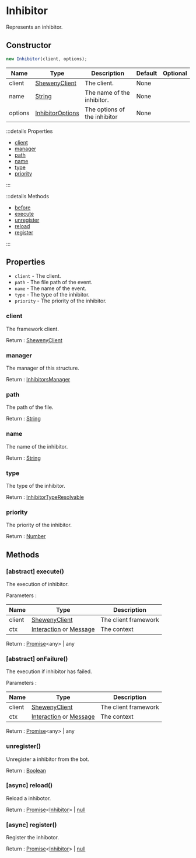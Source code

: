 # Inhibitor

Represents an inhibitor.

## Constructor

```js
new Inhibitor(client, options);
```

| Name    | Type                                                                                        | Description                  | Default | Optional |
| ------- | ------------------------------------------------------------------------------------------- | ---------------------------- | ------- | -------- |
| client  | [ShewenyClient](../classes/ShewenyClient.md)                                                | The client.                  | None    |          |
| name    | [String](https://developer.mozilla.org/docs/Web/JavaScript/Reference/Global_Objects/String) | The name of the inhibitor.   | None    |          |
| options | [InhibitorOptions](../typedef/InhibitorOptions.md)                                          | The options of the inhibitor | None    |          |

:::details Properties

- [client](#client)
- [manager](#manager)
- [path](#path)
- [name](#name)
- [type](#type)
- [priority](#priority)

:::

:::details Methods

- [before](#before)
- [execute](#abstract-execute)
- [unregister](#unregister)
- [reload](#async-reload)
- [register](#async-register)

:::

## Properties

- `client` - The client.
- `path` - The file path of the event.
- `name` - The name of the event.
- `type` - The type of the inhibitor.
- `priority` - The priority of the inhibitor.

### client

The framework client.

Return : [ShewenyClient](../client/ShewenyClient.md)

### manager

The manager of this structure.

Return : [InhibitorsManager](../managers/InhibitorsManager.md)

### path

The path of the file.

Return : [String](https://developer.mozilla.org/en-US/docs/Web/JavaScript/Reference/Global_Objects/String)

### name

The name of the inhibitor.

Return : [String](https://developer.mozilla.org/en-US/docs/Web/JavaScript/Reference/Global_Objects/String)

### type

The type of the inhibitor.

Return : [InhibitorTypeResolvable](../typedef/InhibitorOptions.md#inhibitortyperesolvable)

### priority

The priority of the inhibitor.

Return : [Number](https://developer.mozilla.org/en-US/docs/Web/JavaScript/Reference/Global_Objects/Number)

## Methods

### [abstract] execute()

The execution of inhibitor.

Parameters :

| Name   | Type                                                                                                                                             | Description          |
| ------ | ------------------------------------------------------------------------------------------------------------------------------------------------ | -------------------- |
| client | [ShewenyClient](../client/ShewenyClient.md)                                                                                                      | The client framework |
| ctx    | [Interaction](https://discord.js.org/#/docs/main/stable/class/Interaction) or [Message](https://discord.js.org/#/docs/main/stable/class/Message) | The context          |

Return : [Promise](https://developer.mozilla.org/docs/Web/JavaScript/Reference/Global_Objects/Promise)\<any> | any

### [abstract] onFailure()

The execution if inhibitor has failed.

Parameters :

| Name   | Type                                                                                                                                             | Description          |
| ------ | ------------------------------------------------------------------------------------------------------------------------------------------------ | -------------------- |
| client | [ShewenyClient](../client/ShewenyClient.md)                                                                                                      | The client framework |
| ctx    | [Interaction](https://discord.js.org/#/docs/main/stable/class/Interaction) or [Message](https://discord.js.org/#/docs/main/stable/class/Message) | The context          |

Return : [Promise](https://developer.mozilla.org/docs/Web/JavaScript/Reference/Global_Objects/Promise)\<any> | any

### unregister()

Unregister a inhibitor from the bot.

Return : [Boolean](https://developer.mozilla.org/docs/Web/JavaScript/Reference/Global_Objects/Boolean)

### [async] reload()

Reload a inhibotor.

Return : [Promise](https://developer.mozilla.org/docs/Web/JavaScript/Reference/Global_Objects/Promise)\<[Inhibitor](./Inhibitor.md)> | [null](https://developer.mozilla.org/docs/Web/JavaScript/Reference/Global_Objects/Null)

### [async] register()

Register the inhibotor.

Return : [Promise](https://developer.mozilla.org/docs/Web/JavaScript/Reference/Global_Objects/Promise)\<[Inhibitor](./Inhibitor.md)> | [null](https://developer.mozilla.org/docs/Web/JavaScript/Reference/Global_Objects/Null)
